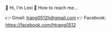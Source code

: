 🐢 Hi, I'm Lexi
🔮 How to reach me...

👉 Gmail: trang0512h@gmail.com
👉 Facebook: https://facebook.com/htrang0512
